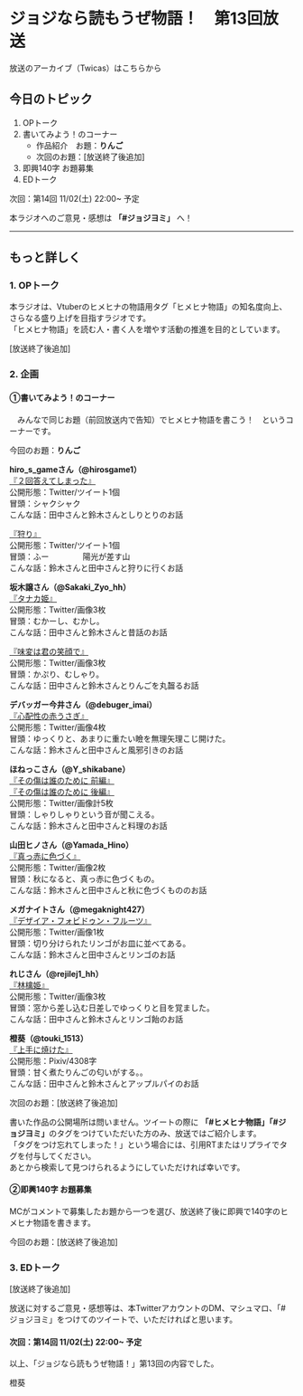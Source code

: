 # ジョジなら読もうぜ物語！　第13回放送

放送のアーカイブ（Twicas）はこちらから

## 今日のトピック
1. OPトーク
1. 書いてみよう！のコーナー
    - 作品紹介　お題：<b>りんご</b>
    - 次回のお題：<b></b>[放送終了後追加]
1. 即興140字 お題募集
1. EDトーク

次回：第14回 11/02(土) 22:00~ 予定

本ラジオへのご意見・感想は **「#ジョジヨミ」** へ！

---

## もっと詳しく
### 1. OPトーク

本ラジオは、Vtuberのヒメヒナの物語用タグ「ヒメヒナ物語」の知名度向上、さらなる盛り上げを目指すラジオです。  
「ヒメヒナ物語」を読む人・書く人を増やす活動の推進を目的としています。  

[放送終了後追加]

### 2. 企画
#### ①書いてみよう！のコーナー
　みんなで同じお題（前回放送内で告知）でヒメヒナ物語を書こう！　というコーナーです。

今回のお題：<b>りんご</b>

**hiro_s_gameさん（@hirosgame1）**  
[『２回答えてしまった』](https://twitter.com/hirosgame1/status/1186277553259999234?s=20)  
公開形態：Twitter/ツイート1個  
冒頭：シャクシャク  
こんな話：田中さんと鈴木さんとしりとりのお話  

[『狩り』](https://twitter.com/hirosgame1/status/1186972470038777856?s=20)  
公開形態：Twitter/ツイート1個  
冒頭：ふー
　　　　陽光が差す山  
こんな話：鈴木さんと田中さんと狩りに行くお話  

**坂木譲さん（@Sakaki_Zyo_hh）**  
[『タナカ姫』](https://twitter.com/Sakaki_Zyo_hh/status/1186971525078896642?s=20)  
公開形態：Twitter/画像3枚  
冒頭：むかーし、むかし。  
こんな話：田中さんと鈴木さんと昔話のお話  

[『味変は君の笑顔で』](https://twitter.com/Sakaki_Zyo_hh/status/1187011358308483072?s=20)  
公開形態：Twitter/画像3枚  
冒頭：かぷり、むしゃり。  
こんな話：田中さんと鈴木さんとりんごを丸齧るお話  

**デバッガー今井さん（@debuger_imai）**  
[『心配性の赤うさぎ』](https://twitter.com/debuger_imai/status/1187341676584398848?s=20)  
公開形態：Twitter/画像4枚  
冒頭：ゆっくりと、あまりに重たい瞼を無理矢理こじ開けた。  
こんな話：鈴木さんと田中さんと風邪引きのお話  

**ほねっこさん（@Y_shikabane）**  
[『その傷は誰のために 前編』](https://twitter.com/Y_shikabane/status/1187362721034932225?s=20)  
[『その傷は誰のために 後編』](https://twitter.com/Y_shikabane/status/1187362728614064129?s=20)  
公開形態：Twitter/画像計5枚  
冒頭：しゃりしゃりという音が聞こえる。  
こんな話：鈴木さんと田中さんと料理のお話  

**山田ヒノさん（@Yamada_Hino）**  
[『真っ赤に色づく』](https://twitter.com/Yamada_Hino/status/1187397838465929216?s=20)  
公開形態：Twitter/画像2枚  
冒頭：秋になると、真っ赤に色づくもの。  
こんな話：鈴木さんと田中さんと秋に色づくもののお話  

**メガナイトさん（@megaknight427）**  
[『デザイア・フォビドゥン・フルーツ』](https://twitter.com/megaknight427/status/1187589093422587904?s=20)  
公開形態：Twitter/画像1枚  
冒頭：切り分けられたリンゴがお皿に並べてある。  
こんな話：鈴木さんと田中さんとリンゴのお話

**れじさん（@rejilej1_hh）**  
[『林檎姫』](https://twitter.com/rejilej1_hh/status/1188278367105118208?s=20)  
公開形態：Twitter/画像3枚  
冒頭：窓から差し込む日差しでゆっくりと目を覚ました。  
こんな話：田中さんと鈴木さんとリンゴ飴のお話  

**橙葵（@touki_1513）**  
[『上手に焼けた』](https://twitter.com/touki_1513/status/1188378077283270657?s=20)  
公開形態：Pixiv/4308字  
冒頭：甘く煮たりんごの匂いがする。。  
こんな話：田中さんと鈴木さんとアップルパイのお話  

次回のお題：<b></b>[放送終了後追加]

書いた作品の公開場所は問いません。ツイートの際に <b>「#ヒメヒナ物語」「#ジョジヨミ」</b>のタグをつけていただいた方のみ、放送ではご紹介します。  
「タグをつけ忘れてしまった！」という場合には、引用RTまたはリプライでタグを付与してください。  
あとから検索して見つけられるようにしていただければ幸いです。  

#### ②即興140字 お題募集
MCがコメントで募集したお題から一つを選び、放送終了後に即興で140字のヒメヒナ物語を書きます。

今回のお題：[放送終了後追加]

### 3. EDトーク

[放送終了後追加]

放送に対するご意見・感想等は、本TwitterアカウントのDM、マシュマロ、「#ジョジヨミ」をつけてのツイートで、いただければと思います。

#### 次回：第14回 11/02(土) 22:00~ 予定

以上、「ジョジなら読もうぜ物語！」第13回の内容でした。

橙葵
